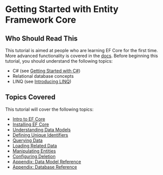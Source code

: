 # Getting Started with Entity Framework Core

## Who Should Read This

This tutorial is aimed at people who are learning EF Core for the first time. More advanced functionality is covered in the [docs](https://docs.microsoft.com/en-us/ef/). Before beginning this tutorial, you should understand the following topics: 

- C# (see [Getting Started with C#](https://www.microsoft.com/net/tutorials/csharp/getting-started)) 
- Relational database concepts 
- LINQ (see  [Introducing LINQ](https://www.microsoft.com/net/tutorials/csharp/getting-started/linq)) 
 

## Topics Covered

This tutorial will cover the following topics:

- [Intro to EF Core](intro-to-ef-core.md)
- [Installing EF Core](installing-ef-core.md)
- [Understanding Data Models](understanding-data-models.md)
- [Defining Unique Identifiers](defining-unique-identifiers.md)
- [Querying Data](querying.md)
- [Loading Related Data](loading-related-data.md)
- [Manipulating Entities](manipulating-entities.md)
- [Configuring Deletion](configuring-deletion.md)
- [Appendix: Data Model Reference](tutorial-model-reference.md)
- [Appendix: Database Reference](tutorial-database-reference.md)
